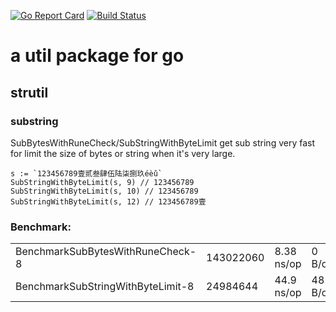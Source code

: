 [![Go Report Card](https://goreportcard.com/badge/github.com/xiaoxin01/goutil)](https://goreportcard.com/report/github.com/xiaoxin01/goutil) [![Build Status](https://travis-ci.org/xiaoxin01/goutil.svg?branch=master)](https://travis-ci.org/xiaoxin01/goutil)

# a util package for go

## strutil

### substring

SubBytesWithRuneCheck/SubStringWithByteLimit get sub string very fast for limit the size of bytes or string when it's very large.

```golang
s := `123456789壹贰叁肆伍陆柒捌玖éèǔ`
SubStringWithByteLimit(s, 9) // 123456789
SubStringWithByteLimit(s, 10) // 123456789
SubStringWithByteLimit(s, 12) // 123456789壹
```

### Benchmark:


|                                   |           |            |         |             |
| --------------------------------- | --------- | ---------- | ------- | ----------- |
| BenchmarkSubBytesWithRuneCheck-8  | 143022060 | 8.38 ns/op | 0 B/op  | 0 allocs/op |
| BenchmarkSubStringWithByteLimit-8 | 24984644  | 44.9 ns/op | 48 B/op | 1 allocs/op |
